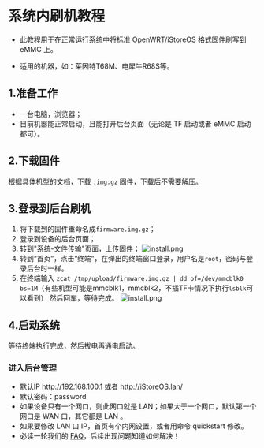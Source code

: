 # 系统内刷机教程

* 此教程用于在正常运行系统中将标准 OpenWRT/iStoreOS 格式固件刷写到 eMMC 上。

* 适用的机器，如：莱因特T68M、电犀牛R68S等。

## 1.准备工作
* 一台电脑，浏览器；
* 目前机器能正常启动，且能打开后台页面（无论是 TF 启动或者 eMMC 启动都可）。

## 2.下载固件
根据具体机型的文档，下载 `.img.gz` 固件，下载后不需要解压。

## 3.登录到后台刷机

1. 将下载到的固件重命名成`firmware.img.gz`；
2. 登录到设备的后台页面；
3. 转到"系统-文件传输"页面，上传固件；
  ![install.png](./install/install_emmc1.png)
4. 转到“首页”，点击“终端”，在弹出的终端窗口登录，用户名是`root`，密码与登录后台时一样。
5. 在终端输入 `zcat /tmp/upload/firmware.img.gz | dd of=/dev/mmcblk0 bs=1M`（有些机型可能是mmcblk1，mmcblk2，不插TF卡情况下执行`lsblk`可以看到） 然后回车，等待完成。
  ![install.png](./install/install_emmc2.png)

## 4.启动系统

等待终端执行完成，然后拔电再通电启动。

### 进入后台管理
* 默认IP http://192.168.100.1 或者 http://iStoreOS.lan/
* 默认密码：password
* 如果设备只有一个网口，则此网口就是 LAN；如果大于一个网口，默认第一个网口是 WAN 口，其它都是 LAN 。
* 如果要修改 LAN 口 IP，首页有个内网设置，或者用命令 quickstart 修改。
* 必读一轮我们的 [FAQ](/zh/guide/istoreos/question.html)，后续出现问题知道如何解决！
